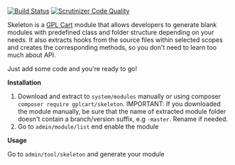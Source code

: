 [![Build Status](https://scrutinizer-ci.com/g/gplcart/skeleton/badges/build.png?b=master)](https://scrutinizer-ci.com/g/gplcart/skeleton/build-status/master)
[![Scrutinizer Code Quality](https://scrutinizer-ci.com/g/gplcart/skeleton/badges/quality-score.png?b=master)](https://scrutinizer-ci.com/g/gplcart/skeleton/?branch=master)

Skeleton is a [GPL Cart](https://github.com/gplcart/gplcart) module that allows developers to generate blank modules with predefined class and folder structure  depending on your needs. It also extracts hooks from the source files within selected scopes and creates the corresponding methods, so you don't need to learn too much about API.

Just add some code and you're ready to go!

**Installation**

1. Download and extract to `system/modules` manually or using composer `composer require gplcart/skeleton`. IMPORTANT: If you downloaded the module manually, be sure that the name of extracted module folder doesn't contain a branch/version suffix, e.g `-master`. Rename if needed.
2. Go to `admin/module/list` end enable the module

**Usage**

Go to `admin/tool/skeleton` and generate your module